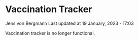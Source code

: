 Vaccination Tracker
================
Jens von Bergmann
Last updated at 19 January, 2023 - 17:03

Vaccination tracker is no longer functional.
